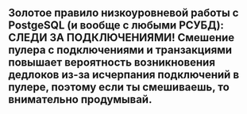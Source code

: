 ## Золотое правило низкоуровневой работы с PostgeSQL (и вообще с любыми РСУБД): СЛЕДИ ЗА ПОДКЛЮЧЕНИЯМИ! Смешение пулера с подключениями и транзакциями повышает вероятность возникновения дедлоков из-за исчерпания подключений в пулере, поэтому если ты смешиваешь, то внимательно продумывай.
